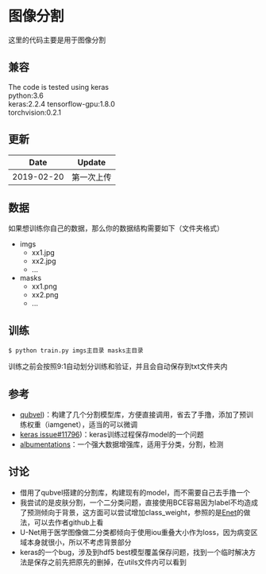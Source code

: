 # 图像分割

这里的代码主要是用于图像分割

## 兼容
The code is tested using keras  
python:3.6  
keras:2.2.4 
tensorflow-gpu:1.8.0  
torchvision:0.2.1

## 更新
| Date     | Update |
|----------|--------|
| 2019-02-20 | 第一次上传 |



## 数据
如果想训练你自己的数据，那么你的数据结构需要如下（文件夹格式）
- imgs
  - xx1.jpg
  - xx2.jpg
  - ...
- masks
  - xx1.png
  - xx2.png
  - ...


## 训练
```
$ python train.py imgs主目录 masks主目录
```
训练之前会按照9:1自动划分训练和验证，并且会自动保存到txt文件夹内


## 参考
  - [qubvel](https://github.com/qubvel/segmentation_models))：构建了几个分割模型库，方便直接调用，省去了手撸，添加了预训练权重（iamgenet），适当的可以微调
  - [keras issue#11796](https://github.com/keras-team/keras/issues/11796))：keras训练过程保存model的一个问题
  - [albumentations](https://github.com/albu/albumentations)：一个强大数据增强库，适用于分类，分割，检测



## 讨论
- 借用了qubvel搭建的分割库，构建现有的model，而不需要自己去手撸一个
- 我尝试的是皮肤分割，一个二分类问题，直接使用BCE容易因为label不均造成了预测倾向于背景，这方面可以尝试增加class_weight，参照的是[Enet](https://github.com/TimoSaemann/ENet/blob/master/scripts/calculate_class_weighting.py)的做法，可以去作者github上看
- U-Net用于医学图像做二分类都倾向于使用iou重叠大小作为loss，因为病变区域本身就很小，所以不考虑背景部分
- keras的一个bug，涉及到hdf5 best模型覆盖保存问题，找到一个临时解决方法是保存之前先把原先的删掉，在utils文件内可以看到